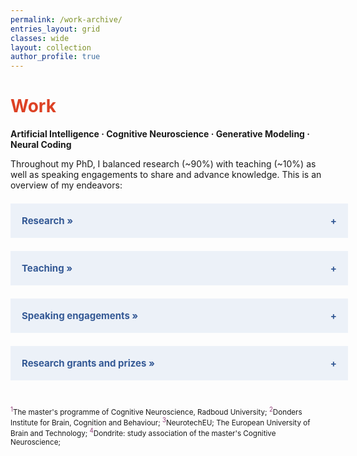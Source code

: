 ```yaml
---
permalink: /work-archive/
entries_layout: grid
classes: wide
layout: collection
author_profile: true
---
```


<script>
  document.addEventListener("DOMContentLoaded", function() {
      var coll = document.getElementsByClassName("collapsible");
      for (var i = 0; i < coll.length; i++) {
          coll[i].addEventListener("click", function() {
              this.classList.toggle("active");
              var content = this.nextElementSibling;
              if (content.style.display === "none") {
                  content.style.display = "block";
              } else {
                  content.style.display = "none";
              }
          });
      }
  });
</script>

<style>
  .collapsible {
  background-color: #ecf1f8;
  color: #345995 !important;
  cursor: pointer;
  padding: 18px;
  width: 100%;
  border: none;
  text-align: left;
  outline: none;
  font-size: 15px;
  transition: background-color 0.3s; 
  }

  .collapsible:after {
    content: '\002B';
    font-weight: bold;
    float: right;
    margin-left: 5px;
  }

  .active:after {
    content: "\2212";
  }

  a.footnote {
      text-decoration: none;
      color: #933f7a; /* Change color as needed */
      vertical-align: super;
      font-size: smaller;
  }
  
  /* Basic styling for the flex container */
  .event-item {
    display: flex;
    justify-content: space-between;
    align-items: flex-start;
    flex-wrap: wrap;
    padding: 0px 0;
  }

  /* Styling for the text content in the left */
  .event-description {
    flex: 1;
    font-weight: bold;
    color: #333;
  }

  /* Styling for the event name (not bold) */
  .event-name {
    font-weight: normal;
    color: #333;
  }

  /* Styling for the date on the right */
  .event-date {
    flex-shrink: 0;
    font-style: italic;
    color: #777;
    margin-left: 10px;
  }

  @media (max-width: 768px) {
    body {
      font-size: 13px;
    }
    ul {
      list-style-type: none;
      padding: 0;
      margin: 0;
    }

    hr {
      margin-top: 25px;
      margin-bottom: 25px;
    }

    ul.events li{
      margin-bottom: 20px;
      overflow-wrap: break-word;
      word-wrap: break-word;
    }
    .event-item {
      flex-direction: column;
      align-items: flex-start;
    }
    .event-date {
      margin-left: 0;
      margin-top: 5px;
    }
}
.titles {
    color: #555; /* Dark grey for subtle emphasis */
}
</style>

<h1 style="color:#DD4124;">Work</h1>
<b>Artificial Intelligence &middot; Cognitive Neuroscience &middot; Generative Modeling &middot; Neural Coding</b><br>

Throughout my PhD, I balanced research (~90%) with teaching (~10%) as well as speaking engagements to share and advance knowledge. This is an overview of my endeavors:

<h2 class="collapsible" style="color: #5B5EA6; cursor: pointer;">Research »</h2>
<ul style="display:none;">
  <li style="list-style-type: square">
        Le, L., Papale, P., Seeliger, K., Lozano, A., <b>Dado, T.</b>, Wang, F., Roelfsema, P.R., van Gerven, M., Güçlütürk, Y. and Güçlü, U., <a href="https://openreview.net/pdf?id=OWwdlxwnFN">MonkeySee: Space-time-resolved reconstructions of natural images from macaque multi-unit activity.</a> In The Thirty-eighth Annual Conference on Neural Information Processing Systems.
    </li> 
    <li style="list-style-type: square">
        <b>Dado, T.</b>, Le, L., van Gerven, M., Gucluturk, Y., & Guclu, U. (2024). <a href="/work/pam">PAM: Predictive attention mechanism for neural decoding of visual perception.</a> bioRxiv, 2024-06.
    </li> 
    <li style="list-style-type: square">
        <b>Dado, T.</b>, & Güçlü, U. (2024). <a href="/work/dicoding">Get more from less: Differential neural decoding for effective reconstruction of perceived naturalistic stimuli from noisy and scarce neural data.</a> In Proceedings of the Annual Meeting of the Cognitive Science Society (Vol. 46).
    </li> 
    <li style="list-style-type: square">
        <b>Dado, T.</b>, Papale, P., Lozano, A., Le, L., Wang, F., van Gerven, M., ... & Güçlü, U. (2024). <a href="/work/brain2gan">Brain2GAN: Feature-disentangled neural encoding and decoding of visual perception in the primate brain.</a> PLoS computational biology, 20(5), e1012058.
    </li> 
    <li style="list-style-type: square">
        <b>Dado, T.</b>, Papale, P., Lozano, A., Le, L., van Gerven, M., Roelfsema, P., Güçlütürk, Y., & Güçlü, U. (2023). <a href="https://2023.ccneuro.org/proceedings/0000813.pdf?s=W&pn=1495">Feature-disentangled reconstruction of perception from multi-unit recording.</a> In Conference on Cognitive Computational Neuroscience.
    </li>
    <li style="list-style-type: square">
        Le, L., Papale, P., Lozano, A., <b>Dado, T.</b>, Wang, F., van Gerven, M., Roelfsema, P., Güçlütürk, Y., & Güçlü, U. (2023). <a href="https://2023.ccneuro.org/proceedings/0001032.pdf?s=W&pn=1564">End-to-end reconstruction of natural images from multi-unit recordings with Brain2Pix.</a> In Conference on Cognitive Computational Neuroscience. 
    </li>
    <li style="list-style-type: square">
        <b>Dado, T.</b>, Güçlütürk, Y., Ambrogioni, L., Ras, G., Bosch, S., van Gerven, M., & Güçlü, U. (2022). <a href="/work/hyper">Hyperrealistic neural decoding for reconstructing faces from fMRI activations via the GAN latent space.</a> Scientific reports, 12(1), 141.
    </li>
    <li style="list-style-type: square">
        <b>Dado, T.</b>, Güçlütürk, Y., Ambrogioni, L., Ras, G., Bosch, S., van Gerven, M., & Güçlü, U. (2021). <a href="/assets/files/hyper21.pdf">Hyperrealistic neural decoding of faces.</a> International IEEE EMBS Conference on Neural Engineering.
    </li>
    <li style="list-style-type: square">
        Güçlü, U. & <b>Dado, T.</b> (2021). <a href="/assets/files/afrt21.pdf">Affine feature response transforms.</a> International IEEE EMBS Conference on Neural Engineering.
    </li>
</ul>


<h2 class="collapsible" style="color: #5B5EA6; cursor: pointer;">Teaching »</h2>
<ul style="display:none;">
  <li style="list-style-type: square"><b>Teaching assistant</b> &nbsp; <a href="https://summerschool.uva.nl/content/summer-courses/abc-summerschool/neuro-ai.html">ABC Summer School: Neuro-AI</a> <span style="display: inline-block; float: right;"><i>2024</i></span></li>
  <li style="list-style-type: square"><b>Guest lecturer</b> &nbsp; <a href="https://www.ru.nl/courseguides/socsci/courses-osiris/ai/sow-mki73-ai-neurotechnology/">Artificial intelligence for neurotechnology</a><span style="display: inline-block; float: right;"><i>2021 to 2024</i></span></li>
  <li style="list-style-type: square"><b>Teaching assistant</b> &nbsp; <a href="https://www.ru.nl/courseguides/socsci/courses-osiris/ai/sow-bki230a-deep-learning/">Deep learning</a><span style="display: inline-block; float: right;"><i>2021 to 2024</i></span></li>
  <li style="list-style-type: square"><b>Teaching assistant</b> &nbsp; <a href="https://www.ru.nl/courseguides/socsci/courses-osiris/ai/sow-mki95-computer-graphics-computer-vision/">Computer graphics and computer vision</a><span style="display: inline-block; float: right;"><i>2020 to 2024</i></span></li>
  <li style="list-style-type: square"><b>Guest lecturer</b> &nbsp; Proefstuderen<a href="#footnote1" class="footnote">1</a> <span style="display: inline-block; float: right;"><i>2022</i></span></li>
  <li style="list-style-type: square"><b>Member</b> &nbsp; Information and orientation team<a href="#footnote1" class="footnote">1</a> <span style="display: inline-block; float: right;"><i>2022</i></span></li>
  <li style="list-style-type: square"><b>Teaching assistant</b> &nbsp; Human-computer interaction <span style="display: inline-block; float: right;"><i>2021</i></span></li>
  <li style="list-style-type: square"><b>Teaching assistant</b> &nbsp; Brain reading and writing <span style="display: inline-block; float: right;"><i>2020</i></span></li>
</ul>

<h2 class="collapsible" style="color: #5B5EA6; cursor: pointer;">Speaking engagements »</h2>
<ul style="display:none;">
    <li class="event-item">
    <span class="event-description"><b>Attendee</b> &nbsp; <span class="event-name">Foraging Conference</span></span>
    <span class="event-date"><i>Lyon, France, 2024</i></span>
  </li>
  <li class="event-item">
    <span class="event-description"><b>Speaker</b> &nbsp; <span class="event-name">CogSci</span></span>
    <span class="event-date"><i>Rotterdam, Netherlands, 2024</i></span>
  </li>
  <hr>

  <li class="event-item">
    <span class="event-description"><b>Poster presenter</b> &nbsp; <span class="event-name">19th NVP Winter Conference on Brain & Cognition</span></span>
    <span class="event-date"><i>Egmond aan Zee, Netherlands, 2023</i></span>
  </li>

  <li class="event-item">
    <span class="event-description"><b>Speaker</b> &nbsp; <span class="event-name">Department of Brain & Cognition, Psychology, UvA (lab visit)</span></span>
    <span class="event-date"><i>Amsterdam, Netherlands, 2023</i></span>
  </li>

  <li class="event-item">
    <span class="event-description"><b>Poster presenter</b> &nbsp; <span class="event-name">Innovation Center for Artificial Intelligence Day</span></span>
    <span class="event-date"><i>Nijmegen, Netherlands, 2023</i></span>
  </li>

  <li class="event-item">
    <span class="event-description"><b>Poster presenter</b> &nbsp; <span class="event-name">Conference on Cognitive Computational Neuroscience</span></span>
    <span class="event-date"><i>Oxford, United Kingdom, 2023</i></span>
  </li>

  <li class="event-item">
    <span class="event-description"><b>Poster presenter</b> &nbsp; <span class="event-name">Donders Poster Session<a href="#footnote1" class="footnote">2</a></span></span>
    <span class="event-date"><i>Nijmegen, Netherlands, 2023</i></span>
  </li>

  <li class="event-item">
    <span class="event-description"><b>Student ambassador</b> &nbsp; <span class="event-name">Women of NeurotechEU<a href="#footnote1" class="footnote">3</a></span></span>
    <span class="event-date"><i>Cluj-Napoca, Romania, 2023</i></span>
  </li>

  <li class="event-item">
    <span class="event-description"><b>Poster presenter</b> &nbsp; <span class="event-name">9th Dutch Bio-Medical Engineering Conference</span></span>
    <span class="event-date"><i>Egmond aan Zee, Netherlands, 2023</i></span>
  </li>
  <hr>

  <li class="event-item">
    <span class="event-description"><b>Speaker</b> &nbsp; <span class="event-name">Max Planck Research Group Vision and Computational Cognition (lab visit)</span></span>
    <span class="event-date"><i>Leipzig, Germany, 2022</i></span>
  </li>

  <li class="event-item">
    <span class="event-description"><b>Organiser</b> &nbsp; <span class="event-name">Synapses Lecture Series<a href="#footnote1" class="footnote">3</a></span></span>
    <span class="event-date"><i>Nijmegen, Netherlands, 2022</i></span>
  </li>

  <li class="event-item">
    <span class="event-description"><b>Attendee</b> &nbsp; <span class="event-name">European Conference on Visual Perception</span></span>
    <span class="event-date"><i>Nijmegen, Netherlands, 2022</i></span>
  </li>

  <li class="event-item">
    <span class="event-description"><b>Speaker</b> &nbsp; <span class="event-name">Pre-master Introduction Day<a href="#footnote1" class="footnote">1</a></span></span>
    <span class="event-date"><i>Nijmegen, Netherlands, 2022</i></span>
  </li>

  <li class="event-item">
    <span class="event-description"><b>Finalist</b> &nbsp; <span class="event-name">AI Song Contest</span></span>
    <span class="event-date"><i>Liege, Belgium, 2022</i></span>
  </li>

  <li class="event-item">
    <span class="event-description"><b>Student ambassador</b> &nbsp; <span class="event-name">3rd NeurotechEU Board of Rectors Meeting<a href="#footnote1" class="footnote">3</a></span></span>
    <span class="event-date"><i>Cluj-Napoca, Romania, 2022</i></span>
  </li>

  <li class="event-item">
    <span class="event-description"><b>Poster presenter</b> &nbsp; <span class="event-name">18th NVP Winter Conference on Brain & Cognition</span></span>
    <span class="event-date"><i>Egmond aan Zee, Netherlands, 2022</i></span>
  </li>

  <li class="event-item">
    <span class="event-description"><b>Speaker</b> &nbsp; <span class="event-name">Dondrite Career Event<a href="#footnote1" class="footnote">4</a></span></span>
    <span class="event-date"><i>Nijmegen, Netherlands, 2022</i></span>
  </li>

  <li class="event-item">
    <span class="event-description"><b>Poster presenter</b> &nbsp; <span class="event-name">Donders Poster Session<a href="#footnote1" class="footnote">1</a></span></span>
    <span class="event-date"><i>Nijmegen, Netherlands, 2022</i></span>
  </li>
  <hr>

  <li class="event-item">
    <span class="event-description"><b>Poster presenter</b> &nbsp; <span class="event-name">10th International IEEE/EMBS Conference on Neural Engineering</span></span>
    <span class="event-date"><i>Virtual, 2021</i></span>
  </li>

  <li class="event-item">
    <span class="event-description"><b>Speaker</b> &nbsp; <span class="event-name">Welcoming Synapses: From Cajal to NeurotechEU<a href="#footnote1" class="footnote">3</a></span></span>
    <span class="event-date"><i>Virtual, 2021</i></span>
  </li>

  <li class="event-item">
    <span class="event-description"><b>Speaker</b> &nbsp; <span class="event-name">Functional Analysis Meeting, Donders Centre for Cognitive Neuroimaging (lab visit)</span></span>
    <span class="event-date"><i>Virtual, 2021</i></span>
  </li>
  <hr>

  <li class="event-item">
    <span class="event-description"><b>Poster presenter</b> &nbsp; <span class="event-name">Donders Poster Session<a href="#footnote1" class="footnote">2</a></span></span>
    <span class="event-date"><i>Virtual, 2020</i></span>
  </li>
</ul>

<h2 class="collapsible" style="color: #5B5EA6; cursor: pointer;">Research grants and prizes »</h2>
<ul style="display:none;">
  <li style="list-style-type: square">NeurotechEU Best Presentation Award <span style="display: inline-block; float: right;"><i>2021</i></span></li>
  <li style="list-style-type: square">DCC Student Assistant Grant <span style="display: inline-block; float: right;"><i>2021</i></span></li>
  <li style="list-style-type: square">Donders Best Poster Award <span style="display: inline-block; float: right;"><i>2020</i></span></li>
  <li style="list-style-type: square">AI TOPtalent PhD Fellowship <span style="display: inline-block; float: right;"><i>2020</i></span></li>
  <li style="list-style-type: square">DCC Student Assistant Fellowship <span style="display: inline-block; float: right;"><i>2020</i></span></li>
</ul>
<br>

<footer>
  <p id="footnotes" style="font-size: smaller;">
    <sup style="color: #933f7a;">1</sup>The master's programme of Cognitive Neuroscience, Radboud University;
    <sup style="color: #933f7a;">2</sup>Donders Institute for Brain, Cognition and Behaviour;
    <sup style="color: #933f7a;">3</sup>NeurotechEU; The European University of Brain and Technology;
    <sup style="color: #933f7a;">4</sup>Dondrite: study association of the master's Cognitive Neuroscience;
  </p>
</footer>